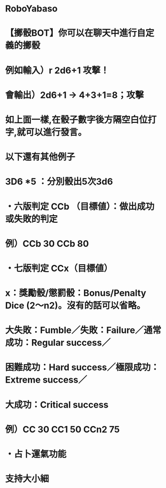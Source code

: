 # RoboYabaso
# 【擲骰BOT】你可以在聊天中進行自定義的擲骰 
#  例如輸入）r 2d6+1 攻撃！
#  會輸出）2d6+1 → 4+3+1=8；攻擊
#  如上面一樣,在骰子數字後方隔空白位打字,就可以進行發言。
#  以下還有其他例子
#  3D6 *5 ：分別骰出5次3d6
#  ・六版判定 CCb （目標値）：做出成功或失敗的判定
# 例）CCb 30 CCb 80
#  ・七版判定 CCx（目標値）
#  x：獎勵骰/懲罰骰：Bonus/Penalty Dice (2～n2)。沒有的話可以省略。
#  大失敗：Fumble／失敗：Failure／通常成功：Regular success／
#  困難成功：Hard success／極限成功：Extreme success／
#  大成功：Critical success 
# 例）CC 30 CC1 50 CCn2 75
# ・占卜運氣功能
# 支持大小細
